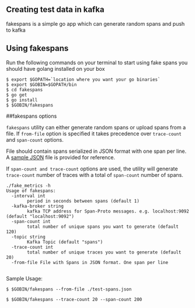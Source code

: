 ## Creating test data in kafka 

fakespans is a simple go app which can generate random spans and push to kafka 

## Using fakespans

Run the following commands on your terminal to start using fake spans you should have golang installed on your box

```
$ export $GOPATH=`location where you want your go binaries`
$ export $GOBIN=$GOPATH/bin
$ cd fakespans
$ go get
$ go install
$ $GOBIN/fakespans
```

##fakespans options

`fakespans` utility can either generate random spans or upload spans from a file. If `from-file` option is specified it takes precedence over `trace-count` and `span-count` options. 

File should contain spans serialized in JSON format with one span per line. A [sample JSON](./test-spans.json) file is provided for reference. 

If `span-count and trace-count` options are used, the utility will generate `trace-count` number of traces with a total of `span-count` number of spans. 
 
```
./fake_metrics -h
Usage of fakespans:
  -interval int
        period in seconds between spans (default 1)
  -kafka-broker string
        kafka TCP address for Span-Proto messages. e.g. localhost:9092 (default "localhost:9092")
  -span-count int
        total number of unique spans you want to generate (default 120)
  -topic string
        Kafka Topic (default "spans")
  -trace-count int
        total number of unique traces you want to generate (default 20)
  -from-file File with Spans in JSON format. One span per line
  
```

Sample Usage:

```
$ $GOBIN/fakespans --from-file ./test-spans.json
```

```
$ $GOBIN/fakespans --trace-count 20 --span-count 200
```
